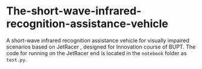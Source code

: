 # The-short-wave-infrared-recognition-assistance-vehicle
A short-wave infrared recognition assistance vehicle for visually impaired scenarios based on JetRacer  , designed for Innovation course of BUPT.
The code for running on the JetRacer end is located in the `notebook` folder as `test.py`.
